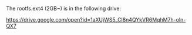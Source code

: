The rootfs.ext4 (2GB~) is in the following drive:

https://drive.google.com/open?id=1aXUjWS5_Cl8n4QYkVR6MqhM7h-oln-QX7
